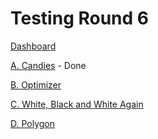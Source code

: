 # Testing Round 6

[Dashboard](https://codeforces.com/contest/306)

[A. Candies](https://codeforces.com/contest/306/problem/A) - Done

[B. Optimizer](https://codeforces.com/contest/306/problem/B)

[C. White, Black and White Again](https://codeforces.com/contest/306/problem/C)

[D. Polygon](https://codeforces.com/contest/306/problem/D)
